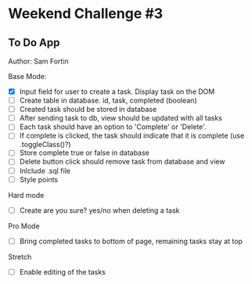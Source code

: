 # Weekend Challenge #3
## To Do App
Author: Sam Fortin

Base Mode:
- [x] Input field for user to create a task. Display task on the DOM
- [ ] Create table in database. id, task, completed (boolean)
- [ ] Created task should be stored in database
- [ ] After sending task to db, view should be updated with all tasks
- [ ] Each task should have an option to 'Complete' or 'Delete'.
- [ ] If complete is clicked, the task should indicate that it is complete (use .toggleClass()?)
- [ ] Store complete true or false in database
- [ ] Delete button click should remove task from database and view
- [ ] Inlclude .sql file
- [ ] Style points

Hard mode
- [ ] Create are you sure? yes/no when deleting a task

Pro Mode
- [ ] Bring completed tasks to bottom of page, remaining tasks stay at top

Stretch
- [ ] Enable editing of the tasks